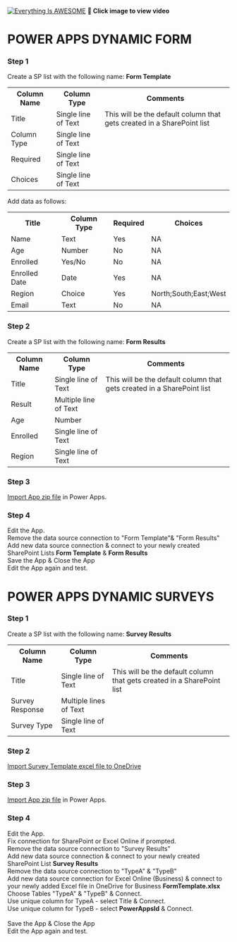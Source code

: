 
[![Everything Is AWESOME](http://img.youtube.com/vi/wQqetH2QLyk/maxresdefault.jpg)](https://youtu.be/wQqetH2QLyk "Power Apps Dynamic Forms")
**🎥 Click image to view video**

# POWER APPS DYNAMIC FORM

### Step 1
Create a SP list with the following name: **Form Template**

<table>
  <th>Column Name</th>  <th>Column Type</th>  <th>Comments</th> 
  <tr> <td>Title</td>  <td>Single line of Text</td> <td>This will be the default column that gets created in a SharePoint list</td> </tr>
  <tr> <td>Column Type</td>  <td>Single line of Text</td> <td></td> </tr>
   <tr> <td>Required</td>  <td>Single line of Text</td><td></td> </tr>
   <tr> <td>Choices</td> <td>Single line of Text</td> <td></td> </tr>
</table>


Add data as follows:
<table>
   <th>Title</th>  <th>Column Type</th>  <th>Required</th> <th>Choices</th>
<tr> <td>Name</td> 	 <td>Text</td>	 <td>Yes</td>	 <td>NA</td></tr>
<tr> <td>Age</td> 	 <td>	Number	</td> 	 <td>No</td> 	 <td>	NA</td></tr>
<tr> <td>Enrolled</td> 	 <td>	Yes/No</td> 	 <td>	No</td> 	 <td>	NA</td></tr>
<tr> <td>Enrolled Date</td> 	 <td>	Date</td> 	 <td>	Yes	</td> 	 <td>NA</td></tr>
<tr> <td>Region</td> 	 <td>	Choice</td> 	 <td>	Yes</td> 	 <td>	North;South;East;West</td></tr>
<tr> <td>Email	</td> 	 <td>Text	</td> 	 <td>No	</td> 	 <td>NA</td></tr>
  </table>
  
  ### Step 2
Create a SP list with the following name: **Form Results**

<table>
  <th>Column Name</th>  <th>Column Type</th>  <th>Comments</th> 
  <tr> <td>Title</td>  <td>Single line of Text</td> <td>This will be the default column that gets created in a SharePoint list</td> </tr>
  <tr> <td>Result</td>  <td>Multiple line of Text</td> <td></td> </tr>
   <tr> <td>Age</td>  <td>Number</td><td></td> </tr>
   <tr> <td>Enrolled</td> <td>Single line of Text</td> <td></td> </tr>
  <tr> <td>Region</td> <td>Single line of Text</td> <td></td> </tr>
</table>


### Step 3
[Import App zip file](https://github.com/rdorrani/PowerApps/blob/master/DynamicForms/DynamicForms_20211205225225.zip) in Power Apps. 

### Step 4
Edit the App.  <br>
Remove the data source connection to "Form Template"& "Form Results"<br>
Add new data source connection & connect to your newly created SharePoint Lists **Form Template** & **Form Results**
<br> Save the App & Close the App
<br> Edit the App again and test.


# POWER APPS DYNAMIC SURVEYS

### Step 1
Create a SP list with the following name: **Survey Results**

<table>
  <th>Column Name</th>  <th>Column Type</th>  <th>Comments</th> 
  <tr> <td>Title</td>  <td>Single line of Text</td> <td>This will be the default column that gets created in a SharePoint list</td> </tr>
  <tr> <td>Survey Response</td>  <td>Multiple lines of Text</td> <td></td> </tr>
   <tr> <td>Survey Type</td>  <td>Single line of Text</td><td></td> </tr>
</table>
  
  ### Step 2
[Import Survey Template excel file to OneDrive](https://github.com/rdorrani/PowerApps/blob/master/DynamicForms/FormTemplate.xlsx) 


### Step 3
[Import App zip file](https://github.com/rdorrani/PowerApps/blob/master/DynamicForms/DynamicSurvey_20211205225504.zip) in Power Apps. 

### Step 4
Edit the App.  <br>
Fix connection for SharePoint or Excel Online if prompted.<br>
Remove the data source connection to "Survey Results"<br>
Add new data source connection & connect to your newly created SharePoint List **Survey Results**<br>
Remove the data source connection to "TypeA" & "TypeB"<br>
Add new data source connection for Excel Online (Business) & connect to your newly added Excel file in OneDrive for Business **FormTemplate.xlsx**<br>
Choose Tables "TypeA" & "TypeB" & Connect.<br>
Use unique column for TypeA - select Title & Connect.<br>
Use unique column for TypeB - select __PowerAppsId__ & Connect.<br>
<br> Save the App & Close the App
<br> Edit the App again and test.


